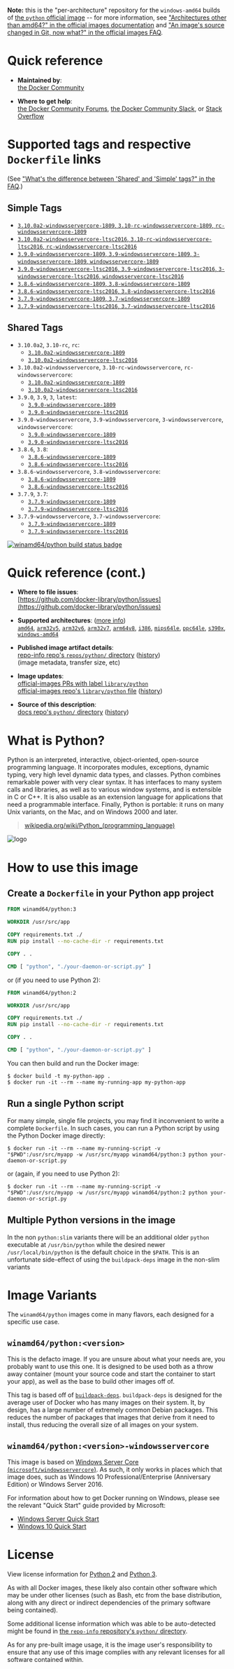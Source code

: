 <!--

********************************************************************************

WARNING:

    DO NOT EDIT "python/README.md"

    IT IS AUTO-GENERATED

    (from the other files in "python/" combined with a set of templates)

********************************************************************************

-->

**Note:** this is the "per-architecture" repository for the `windows-amd64` builds of [the `python` official image](https://hub.docker.com/_/python) -- for more information, see ["Architectures other than amd64?" in the official images documentation](https://github.com/docker-library/official-images#architectures-other-than-amd64) and ["An image's source changed in Git, now what?" in the official images FAQ](https://github.com/docker-library/faq#an-images-source-changed-in-git-now-what).

# Quick reference

-	**Maintained by**:  
	[the Docker Community](https://github.com/docker-library/python)

-	**Where to get help**:  
	[the Docker Community Forums](https://forums.docker.com/), [the Docker Community Slack](https://dockr.ly/slack), or [Stack Overflow](https://stackoverflow.com/search?tab=newest&q=docker)

# Supported tags and respective `Dockerfile` links

(See ["What's the difference between 'Shared' and 'Simple' tags?" in the FAQ](https://github.com/docker-library/faq#whats-the-difference-between-shared-and-simple-tags).)

## Simple Tags

-	[`3.10.0a2-windowsservercore-1809`, `3.10-rc-windowsservercore-1809`, `rc-windowsservercore-1809`](https://github.com/docker-library/python/blob/dc9b64baf4c01bad4ddca590418dcfdb46a13ac2/3.10-rc/windows/windowsservercore-1809/Dockerfile)
-	[`3.10.0a2-windowsservercore-ltsc2016`, `3.10-rc-windowsservercore-ltsc2016`, `rc-windowsservercore-ltsc2016`](https://github.com/docker-library/python/blob/dc9b64baf4c01bad4ddca590418dcfdb46a13ac2/3.10-rc/windows/windowsservercore-ltsc2016/Dockerfile)
-	[`3.9.0-windowsservercore-1809`, `3.9-windowsservercore-1809`, `3-windowsservercore-1809`, `windowsservercore-1809`](https://github.com/docker-library/python/blob/ed08d468b219d19de869ba669bc4e91e2dc00cb3/3.9/windows/windowsservercore-1809/Dockerfile)
-	[`3.9.0-windowsservercore-ltsc2016`, `3.9-windowsservercore-ltsc2016`, `3-windowsservercore-ltsc2016`, `windowsservercore-ltsc2016`](https://github.com/docker-library/python/blob/ed08d468b219d19de869ba669bc4e91e2dc00cb3/3.9/windows/windowsservercore-ltsc2016/Dockerfile)
-	[`3.8.6-windowsservercore-1809`, `3.8-windowsservercore-1809`](https://github.com/docker-library/python/blob/f50263f4338cc41882aa0675e3ce257c7314d425/3.8/windows/windowsservercore-1809/Dockerfile)
-	[`3.8.6-windowsservercore-ltsc2016`, `3.8-windowsservercore-ltsc2016`](https://github.com/docker-library/python/blob/f50263f4338cc41882aa0675e3ce257c7314d425/3.8/windows/windowsservercore-ltsc2016/Dockerfile)
-	[`3.7.9-windowsservercore-1809`, `3.7-windowsservercore-1809`](https://github.com/docker-library/python/blob/bc9f6c85c155a7aeb6a308c3399c9134223f0370/3.7/windows/windowsservercore-1809/Dockerfile)
-	[`3.7.9-windowsservercore-ltsc2016`, `3.7-windowsservercore-ltsc2016`](https://github.com/docker-library/python/blob/bc9f6c85c155a7aeb6a308c3399c9134223f0370/3.7/windows/windowsservercore-ltsc2016/Dockerfile)

## Shared Tags

-	`3.10.0a2`, `3.10-rc`, `rc`:
	-	[`3.10.0a2-windowsservercore-1809`](https://github.com/docker-library/python/blob/dc9b64baf4c01bad4ddca590418dcfdb46a13ac2/3.10-rc/windows/windowsservercore-1809/Dockerfile)
	-	[`3.10.0a2-windowsservercore-ltsc2016`](https://github.com/docker-library/python/blob/dc9b64baf4c01bad4ddca590418dcfdb46a13ac2/3.10-rc/windows/windowsservercore-ltsc2016/Dockerfile)
-	`3.10.0a2-windowsservercore`, `3.10-rc-windowsservercore`, `rc-windowsservercore`:
	-	[`3.10.0a2-windowsservercore-1809`](https://github.com/docker-library/python/blob/dc9b64baf4c01bad4ddca590418dcfdb46a13ac2/3.10-rc/windows/windowsservercore-1809/Dockerfile)
	-	[`3.10.0a2-windowsservercore-ltsc2016`](https://github.com/docker-library/python/blob/dc9b64baf4c01bad4ddca590418dcfdb46a13ac2/3.10-rc/windows/windowsservercore-ltsc2016/Dockerfile)
-	`3.9.0`, `3.9`, `3`, `latest`:
	-	[`3.9.0-windowsservercore-1809`](https://github.com/docker-library/python/blob/ed08d468b219d19de869ba669bc4e91e2dc00cb3/3.9/windows/windowsservercore-1809/Dockerfile)
	-	[`3.9.0-windowsservercore-ltsc2016`](https://github.com/docker-library/python/blob/ed08d468b219d19de869ba669bc4e91e2dc00cb3/3.9/windows/windowsservercore-ltsc2016/Dockerfile)
-	`3.9.0-windowsservercore`, `3.9-windowsservercore`, `3-windowsservercore`, `windowsservercore`:
	-	[`3.9.0-windowsservercore-1809`](https://github.com/docker-library/python/blob/ed08d468b219d19de869ba669bc4e91e2dc00cb3/3.9/windows/windowsservercore-1809/Dockerfile)
	-	[`3.9.0-windowsservercore-ltsc2016`](https://github.com/docker-library/python/blob/ed08d468b219d19de869ba669bc4e91e2dc00cb3/3.9/windows/windowsservercore-ltsc2016/Dockerfile)
-	`3.8.6`, `3.8`:
	-	[`3.8.6-windowsservercore-1809`](https://github.com/docker-library/python/blob/f50263f4338cc41882aa0675e3ce257c7314d425/3.8/windows/windowsservercore-1809/Dockerfile)
	-	[`3.8.6-windowsservercore-ltsc2016`](https://github.com/docker-library/python/blob/f50263f4338cc41882aa0675e3ce257c7314d425/3.8/windows/windowsservercore-ltsc2016/Dockerfile)
-	`3.8.6-windowsservercore`, `3.8-windowsservercore`:
	-	[`3.8.6-windowsservercore-1809`](https://github.com/docker-library/python/blob/f50263f4338cc41882aa0675e3ce257c7314d425/3.8/windows/windowsservercore-1809/Dockerfile)
	-	[`3.8.6-windowsservercore-ltsc2016`](https://github.com/docker-library/python/blob/f50263f4338cc41882aa0675e3ce257c7314d425/3.8/windows/windowsservercore-ltsc2016/Dockerfile)
-	`3.7.9`, `3.7`:
	-	[`3.7.9-windowsservercore-1809`](https://github.com/docker-library/python/blob/bc9f6c85c155a7aeb6a308c3399c9134223f0370/3.7/windows/windowsservercore-1809/Dockerfile)
	-	[`3.7.9-windowsservercore-ltsc2016`](https://github.com/docker-library/python/blob/bc9f6c85c155a7aeb6a308c3399c9134223f0370/3.7/windows/windowsservercore-ltsc2016/Dockerfile)
-	`3.7.9-windowsservercore`, `3.7-windowsservercore`:
	-	[`3.7.9-windowsservercore-1809`](https://github.com/docker-library/python/blob/bc9f6c85c155a7aeb6a308c3399c9134223f0370/3.7/windows/windowsservercore-1809/Dockerfile)
	-	[`3.7.9-windowsservercore-ltsc2016`](https://github.com/docker-library/python/blob/bc9f6c85c155a7aeb6a308c3399c9134223f0370/3.7/windows/windowsservercore-ltsc2016/Dockerfile)

[![winamd64/python build status badge](https://img.shields.io/jenkins/s/https/doi-janky.infosiftr.net/job/multiarch/job/windows-amd64/job/python.svg?label=winamd64/python%20%20build%20job)](https://doi-janky.infosiftr.net/job/multiarch/job/windows-amd64/job/python/)

# Quick reference (cont.)

-	**Where to file issues**:  
	[https://github.com/docker-library/python/issues](https://github.com/docker-library/python/issues)

-	**Supported architectures**: ([more info](https://github.com/docker-library/official-images#architectures-other-than-amd64))  
	[`amd64`](https://hub.docker.com/r/amd64/python/), [`arm32v5`](https://hub.docker.com/r/arm32v5/python/), [`arm32v6`](https://hub.docker.com/r/arm32v6/python/), [`arm32v7`](https://hub.docker.com/r/arm32v7/python/), [`arm64v8`](https://hub.docker.com/r/arm64v8/python/), [`i386`](https://hub.docker.com/r/i386/python/), [`mips64le`](https://hub.docker.com/r/mips64le/python/), [`ppc64le`](https://hub.docker.com/r/ppc64le/python/), [`s390x`](https://hub.docker.com/r/s390x/python/), [`windows-amd64`](https://hub.docker.com/r/winamd64/python/)

-	**Published image artifact details**:  
	[repo-info repo's `repos/python/` directory](https://github.com/docker-library/repo-info/blob/master/repos/python) ([history](https://github.com/docker-library/repo-info/commits/master/repos/python))  
	(image metadata, transfer size, etc)

-	**Image updates**:  
	[official-images PRs with label `library/python`](https://github.com/docker-library/official-images/pulls?q=label%3Alibrary%2Fpython)  
	[official-images repo's `library/python` file](https://github.com/docker-library/official-images/blob/master/library/python) ([history](https://github.com/docker-library/official-images/commits/master/library/python))

-	**Source of this description**:  
	[docs repo's `python/` directory](https://github.com/docker-library/docs/tree/master/python) ([history](https://github.com/docker-library/docs/commits/master/python))

# What is Python?

Python is an interpreted, interactive, object-oriented, open-source programming language. It incorporates modules, exceptions, dynamic typing, very high level dynamic data types, and classes. Python combines remarkable power with very clear syntax. It has interfaces to many system calls and libraries, as well as to various window systems, and is extensible in C or C++. It is also usable as an extension language for applications that need a programmable interface. Finally, Python is portable: it runs on many Unix variants, on the Mac, and on Windows 2000 and later.

> [wikipedia.org/wiki/Python_(programming_language)](https://en.wikipedia.org/wiki/Python_%28programming_language%29)

![logo](https://raw.githubusercontent.com/docker-library/docs/01c12653951b2fe592c1f93a13b4e289ada0e3a1/python/logo.png)

# How to use this image

## Create a `Dockerfile` in your Python app project

```dockerfile
FROM winamd64/python:3

WORKDIR /usr/src/app

COPY requirements.txt ./
RUN pip install --no-cache-dir -r requirements.txt

COPY . .

CMD [ "python", "./your-daemon-or-script.py" ]
```

or (if you need to use Python 2):

```dockerfile
FROM winamd64/python:2

WORKDIR /usr/src/app

COPY requirements.txt ./
RUN pip install --no-cache-dir -r requirements.txt

COPY . .

CMD [ "python", "./your-daemon-or-script.py" ]
```

You can then build and run the Docker image:

```console
$ docker build -t my-python-app .
$ docker run -it --rm --name my-running-app my-python-app
```

## Run a single Python script

For many simple, single file projects, you may find it inconvenient to write a complete `Dockerfile`. In such cases, you can run a Python script by using the Python Docker image directly:

```console
$ docker run -it --rm --name my-running-script -v "$PWD":/usr/src/myapp -w /usr/src/myapp winamd64/python:3 python your-daemon-or-script.py
```

or (again, if you need to use Python 2):

```console
$ docker run -it --rm --name my-running-script -v "$PWD":/usr/src/myapp -w /usr/src/myapp winamd64/python:2 python your-daemon-or-script.py
```

## Multiple Python versions in the image

In the non `python:slim` variants there will be an additional older `python` executable at `/usr/bin/python` while the desired newer `/usr/local/bin/python` is the default choice in the `$PATH`. This is an unfortunate side-effect of using the `buildpack-deps` image in the non-slim variants

# Image Variants

The `winamd64/python` images come in many flavors, each designed for a specific use case.

## `winamd64/python:<version>`

This is the defacto image. If you are unsure about what your needs are, you probably want to use this one. It is designed to be used both as a throw away container (mount your source code and start the container to start your app), as well as the base to build other images off of.

This tag is based off of [`buildpack-deps`](https://hub.docker.com/_/buildpack-deps/). `buildpack-deps` is designed for the average user of Docker who has many images on their system. It, by design, has a large number of extremely common Debian packages. This reduces the number of packages that images that derive from it need to install, thus reducing the overall size of all images on your system.

## `winamd64/python:<version>-windowsservercore`

This image is based on [Windows Server Core (`microsoft/windowsservercore`)](https://hub.docker.com/r/microsoft/windowsservercore/). As such, it only works in places which that image does, such as Windows 10 Professional/Enterprise (Anniversary Edition) or Windows Server 2016.

For information about how to get Docker running on Windows, please see the relevant "Quick Start" guide provided by Microsoft:

-	[Windows Server Quick Start](https://msdn.microsoft.com/en-us/virtualization/windowscontainers/quick_start/quick_start_windows_server)
-	[Windows 10 Quick Start](https://msdn.microsoft.com/en-us/virtualization/windowscontainers/quick_start/quick_start_windows_10)

# License

View license information for [Python 2](https://docs.python.org/2/license.html) and [Python 3](https://docs.python.org/3/license.html).

As with all Docker images, these likely also contain other software which may be under other licenses (such as Bash, etc from the base distribution, along with any direct or indirect dependencies of the primary software being contained).

Some additional license information which was able to be auto-detected might be found in [the `repo-info` repository's `python/` directory](https://github.com/docker-library/repo-info/tree/master/repos/python).

As for any pre-built image usage, it is the image user's responsibility to ensure that any use of this image complies with any relevant licenses for all software contained within.
